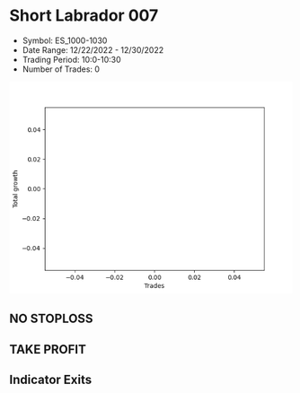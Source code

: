 # Short Labrador 007 
- Symbol: ES_1000-1030
- Date Range: 12/22/2022 - 12/30/2022
- Trading Period: 10:0-10:30
- Number of Trades: 0

![Plot](ShortLabrador007ES_1000-1030.png)
## NO STOPLOSS














## TAKE PROFIT











## Indicator Exits

